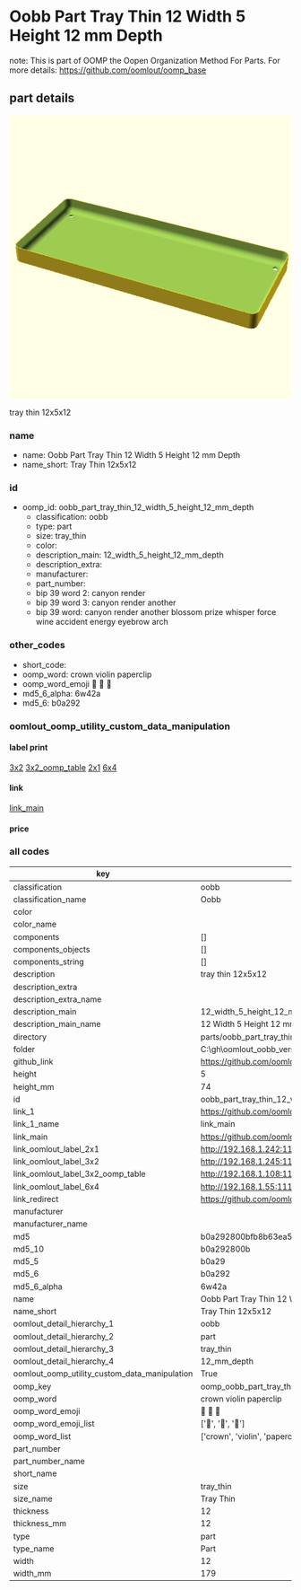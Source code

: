 # Oobb Part Tray Thin 12 Width 5 Height 12 mm Depth  

note: This is part of OOMP the Oopen Organization Method For Parts. For more details: https://github.com/oomlout/oomp_base

##  part details
  

[![](3dpr.png)](3dpr.png)

tray thin 12x5x12



### name
* name: Oobb Part Tray Thin 12 Width 5 Height 12 mm Depth
* name_short: Tray Thin 12x5x12 
### id
* oomp_id: oobb_part_tray_thin_12_width_5_height_12_mm_depth
  * classification: oobb
  * type: part
  * size: tray_thin
  * color: 
  * description_main: 12_width_5_height_12_mm_depth
  * description_extra: 
  * manufacturer: 
  * part_number: 
  * bip 39 word 2: canyon render
  * bip 39 word 3: canyon render another
  * bip 39 word: canyon render another blossom prize whisper force wine accident energy eyebrow arch

### other_codes
* short_code: 
* oomp_word: crown violin paperclip
* oomp_word_emoji :crown: :violin: :paperclip:
* md5_6_alpha: 6w42a
* md5_6: b0a292






### oomlout_oomp_utility_custom_data_manipulation
#### label print
[3x2](http://192.168.1.245:1112/?label=oomp%206w42a)
[3x2_oomp_table](http://192.168.1.108:1112/?label=oomp%206w42a)
[2x1](http://192.168.1.242:1112/?label=oomp%206w42a)
[6x4](http://192.168.1.55:1112/?label=oomp%206w42a)    

#### link

[link_main](https://github.com/oomlout/oomlout_oobb_version_4_generated_parts/tree/main/navigation_oomp/oobb/part/tray_thin/12_width_5_height_12_mm_depth/part)                              

#### price







### all codes 
| key | value |  
| --- | --- |  
| classification | oobb |  
| classification_name | Oobb |  
| color |  |  
| color_name |  |  
| components | [] |  
| components_objects | [] |  
| components_string | [] |  
| description | tray thin 12x5x12 |  
| description_extra |  |  
| description_extra_name |  |  
| description_main | 12_width_5_height_12_mm_depth |  
| description_main_name | 12 Width 5 Height 12 mm Depth |  
| directory | parts/oobb_part_tray_thin_12_width_5_height_12_mm_depth |  
| folder | C:\gh\oomlout_oobb_version_4_generated_parts\parts\oobb_part_tray_thin_12_width_5_height_12_mm_depth |  
| github_link | https://github.com/oomlout/oomlout_oomp_part_src/tree/main/parts/oobb_part_tray_thin_12_width_5_height_12_mm_depth |  
| height | 5 |  
| height_mm | 74 |  
| id | oobb_part_tray_thin_12_width_5_height_12_mm_depth |  
| link_1 | https://github.com/oomlout/oomlout_oobb_version_4_generated_parts/tree/main/navigation_oomp/oobb/part/tray_thin/12_width_5_height_12_mm_depth/part |  
| link_1_name | link_main |  
| link_main | https://github.com/oomlout/oomlout_oobb_version_4_generated_parts/tree/main/navigation_oomp/oobb/part/tray_thin/12_width_5_height_12_mm_depth/part |  
| link_oomlout_label_2x1 | http://192.168.1.242:1112/?label=oomp%206w42a |  
| link_oomlout_label_3x2 | http://192.168.1.245:1112/?label=oomp%206w42a |  
| link_oomlout_label_3x2_oomp_table | http://192.168.1.108:1112/?label=oomp%206w42a |  
| link_oomlout_label_6x4 | http://192.168.1.55:1112/?label=oomp%206w42a |  
| link_redirect | https://github.com/oomlout/oomlout_oobb_version_4_generated_parts/tree/main/parts/oobb_tray_thin_12_05_12 |  
| manufacturer |  |  
| manufacturer_name |  |  
| md5 | b0a292800bfb8b63ea55a180132d810e |  
| md5_10 | b0a292800b |  
| md5_5 | b0a29 |  
| md5_6 | b0a292 |  
| md5_6_alpha | 6w42a |  
| name | Oobb Part Tray Thin 12 Width 5 Height 12 mm Depth |  
| name_short | Tray Thin 12x5x12  |  
| oomlout_detail_hierarchy_1 | oobb |  
| oomlout_detail_hierarchy_2 | part |  
| oomlout_detail_hierarchy_3 | tray_thin |  
| oomlout_detail_hierarchy_4 | 12_mm_depth |  
| oomlout_oomp_utility_custom_data_manipulation | True |  
| oomp_key | oomp_oobb_part_tray_thin_12_width_5_height_12_mm_depth |  
| oomp_word | crown violin paperclip |  
| oomp_word_emoji | :crown: :violin: :paperclip: |  
| oomp_word_emoji_list | [':crown:', ':violin:', ':paperclip:'] |  
| oomp_word_list | ['crown', 'violin', 'paperclip'] |  
| part_number |  |  
| part_number_name |  |  
| short_name |  |  
| size | tray_thin |  
| size_name | Tray Thin |  
| thickness | 12 |  
| thickness_mm | 12 |  
| type | part |  
| type_name | Part |  
| width | 12 |  
| width_mm | 179 |  
